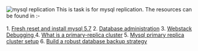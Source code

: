 <img src="https://s3.amazonaws.com/intranet-projects-files/holbertonschool-sysadmin_devops/280/KkrkDHT.png" alt="mysql replication">
This is task is for mysql  replication. The resources can be found in :- <br></br>
1. <a href="https://intranet.alxswe.com/concepts/100002">Fresh reset and install mysql 5.7</a>
2. <a href="https://intranet.alxswe.com/concepts/49">Database administration</a>
3. <a href="https://intranet.alxswe.com/concepts/68">Webstack Debugging </a>
4. <a href="https://intranet.alxswe.com/rltoken/eojqG9FZbA6QVWN5P9cLzA">What is a primary-replica cluster</a>
5. <a href="https://intranet.alxswe.com/rltoken/z2KVk2UKLMc0RvHMdJmYLg">Mysql primary replica cluster setup</a>
6. <a href="https://intranet.alxswe.com/rltoken/BharnxaLb-BDDYFywzME2Q">Build a robust database backup strategy</a>

